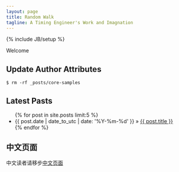 ```yaml
---
layout: page
title: Random Walk 
tagline: A Timing Engineer's Work and Imagnation 
---
```

{% include JB/setup %}

Welcome 

## Update Author Attributes

    $ rm -rf _posts/core-samples

## Latest Pasts 

<ul class="posts">
  {% for post in site.posts limit:5 %}
    <li><span>{{ post.date | date_to_utc | date: '%Y-%m-%d' }}</span> &raquo; <a href="{{ BASE_PATH }}{{ post.url }}">{{ post.title }}</a></li>
  {% endfor %}
</ul>

## 中文页面
中文读者请移步[中文页面](http://statiming.github.com/)
